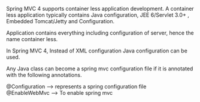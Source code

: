 Spring MVC 4 supports container less application development. A container less application
typically contains Java configuration, JEE 6/Servlet 3.0+ , Embedded Tomcat/Jetty and Configuration.

Application contains everything including configuration of server, hence the name container less.

In Spring MVC 4, Instead of XML configuration Java configuration can be used. 

Any Java class can become a spring mvc configuration file if it is annotated with the following annotations.

@Configuration --> represents a spring configuration file <br/>
@EnableWebMvc  --> To enable spring mvc

